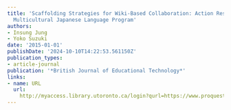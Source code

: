 ```yaml
---
title: 'Scaffolding Strategies for Wiki-Based Collaboration: Action Research in a
  Multicultural Japanese Language Program'
authors:
- Insung Jung
- Yoko Suzuki
date: '2015-01-01'
publishDate: '2024-10-10T14:22:53.561150Z'
publication_types:
- article-journal
publication: '*British Journal of Educational Technology*'
links:
- name: URL
  url: 
    http://myaccess.library.utoronto.ca/login?qurl=https://www.proquest.com/docview/1720060694?accountid=14771&bdid=38382&_bd=fXcsGdlQ7fG5ihhXZbwVcjYM5bo%3D
---
```


